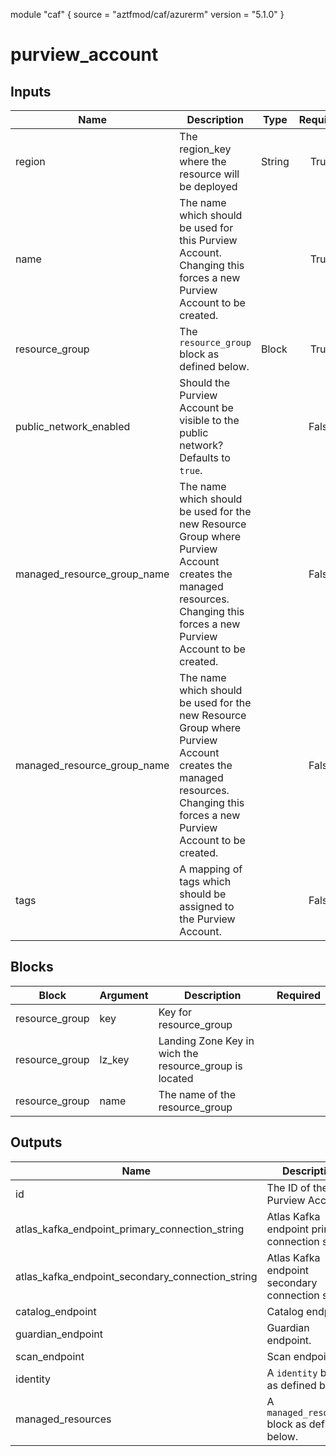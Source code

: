 module "caf" {
  source  = "aztfmod/caf/azurerm"
  version = "5.1.0"
}

# purview_account

## Inputs
| Name | Description | Type | Required |
|------|-------------|------|:--------:|
| region |The region_key where the resource will be deployed|String|True|
|name| The name which should be used for this Purview Account. Changing this forces a new Purview Account to be created.||True|
|resource_group|The `resource_group` block as defined below.|Block|True|
|public_network_enabled| Should the Purview Account be visible to the public network? Defaults to `true`.||False|
|managed_resource_group_name| The name which should be used for the new Resource Group where Purview Account creates the managed resources. Changing this forces a new Purview Account to be created.||False|
|managed_resource_group_name| The name which should be used for the new Resource Group where Purview Account creates the managed resources. Changing this forces a new Purview Account to be created.||False|
|tags| A mapping of tags which should be assigned to the Purview Account.||False|

## Blocks
| Block | Argument | Description | Required |
|-------|----------|-------------|----------|
|resource_group| key | Key for  resource_group||| Required if  |
|resource_group| lz_key |Landing Zone Key in wich the resource_group is located|||True|
|resource_group| name | The name of the resource_group |||True|

## Outputs
| Name | Description |
|------|-------------|
|id|The ID of the Purview Account.|||
|atlas_kafka_endpoint_primary_connection_string|Atlas Kafka endpoint primary connection string.|||
|atlas_kafka_endpoint_secondary_connection_string|Atlas Kafka endpoint secondary connection string.|||
|catalog_endpoint|Catalog endpoint.|||
|guardian_endpoint|Guardian endpoint.|||
|scan_endpoint|Scan endpoint.|||
|identity|A `identity` block as defined below.|||
|managed_resources|A `managed_resources` block as defined below.|||
